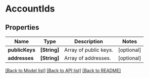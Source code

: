 # AccountIds

## Properties
Name | Type | Description | Notes
------------ | ------------- | ------------- | -------------
**publicKeys** | **[String]** | Array of public keys. | [optional] 
**addresses** | **[String]** | Array of addresses. | [optional] 

[[Back to Model list]](../README.md#documentation-for-models) [[Back to API list]](../README.md#documentation-for-api-endpoints) [[Back to README]](../README.md)


